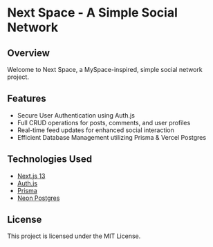 # Next Space - A Simple Social Network

## Overview

Welcome to Next Space, a MySpace-inspired, simple social network project.

## Features

- Secure User Authentication using Auth.js
- Full CRUD operations for posts, comments, and user profiles
- Real-time feed updates for enhanced social interaction
- Efficient Database Management utilizing Prisma & Vercel Postgres

## Technologies Used

- [Next.js 13](https://nextjs.org/)
- [Auth.js](https://authjs.dev/)
- [Prisma](https://www.prisma.io)
- [Neon Postgres](https://neon.tech/)


## License

This project is licensed under the MIT License.
